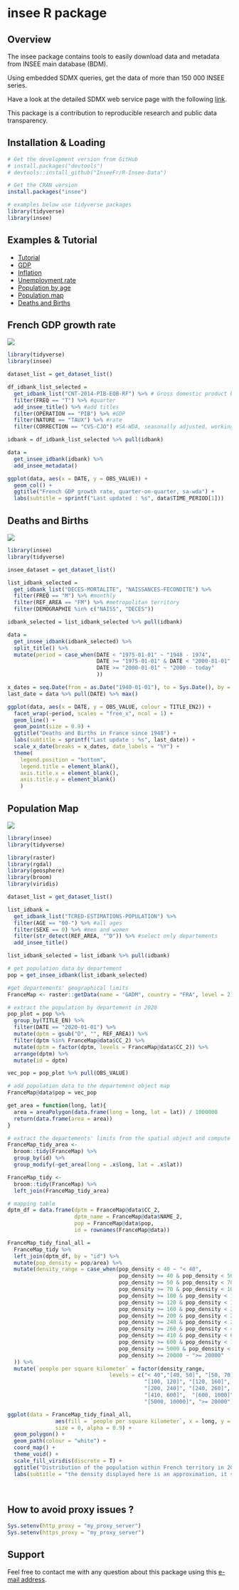 insee R package
================

<!-- <br> -->
<!-- [![CRAN status](https://www.r-pkg.org/badges/version/insee)](https://cran.r-project.org/package=insee) -->
<!-- [![CRAN checks](https://cranchecks.info/badges/worst/insee)](https://cran.r-project.org/web/checks/check_results_insee.html) -->
<!-- [![Codecov test coverage](https://codecov.io/gh/InseeFr/R-Insee-Data/branch/master/graph/badge.svg)](https://codecov.io/gh/InseeFr/R-Insee-Data?branch=master) -->
<!-- [![lifecycle](https://img.shields.io/badge/lifecycle-maturing-blue.svg)](https://www.tidyverse.org/lifecycle/#maturing) -->
<!-- [![Downloads](https://cranlogs.r-pkg.org/badges/grand-total/insee)](https://cran.r-project.org/package=insee) -->
<!-- [![Downloads](https://cranlogs.r-pkg.org/badges/insee)](https://cran.r-project.org/package=insee) -->
<!-- [![Project Status: Active – The project has reached a stable, usable state and is being actively developed.](https://www.repostatus.org/badges/latest/active.svg)](https://www.repostatus.org/) -->
<!-- [![Build Status](https://travis-ci.org/InseeFr/R-Insee-Data.svg?branch=master)](https://travis-ci.org/InseeFr/R-Insee-Data) -->
<!-- [![R build status](https://github.com/hadrilec/insee/workflows/R-CMD-check/badge.svg)](https://github.com/InseeFr/R-Insee-Data/actions) -->
<!-- <br> -->
## Overview

The insee package contains tools to easily download data and metadata from INSEE main database (BDM).

Using embedded SDMX queries, get the data of more than 150 000 INSEE series.

Have a look at the detailed SDMX web service page with the following [link](https://www.insee.fr/en/information/2868055).

This package is a contribution to reproducible research and public data transparency.

## Installation & Loading

``` r
# Get the development version from GitHub
# install.packages("devtools")
# devtools::install_github("InseeFr/R-Insee-Data")

# Get the CRAN version
install.packages("insee")

# examples below use tidyverse packages 
library(tidyverse)
library(insee)
```

## Examples & Tutorial

-   [Tutorial](https://inseefr.github.io/R-Insee-Data/articles/insee.html)
-   [GDP](https://inseefr.github.io/R-Insee-Data/articles/v2_gdp-vignettes.html)
-   [Inflation](https://inseefr.github.io/R-Insee-Data/articles/v3_inflation-vignettes.html)
-   [Unemployment rate](https://inseefr.github.io/R-Insee-Data/articles/v4_unem-vignettes.html)
-   [Population by age](https://inseefr.github.io/R-Insee-Data/articles/v5_pop-vignettes.html)
-   [Population map](https://inseefr.github.io/R-Insee-Data/articles/v6_pop_map-vignettes.html)
-   [Deaths and Births](https://inseefr.github.io/R-Insee-Data/articles/v7_death_birth-vignettes.html)

## French GDP growth rate

![](vignettes/gdp.png)

``` r
library(tidyverse)
library(insee)

dataset_list = get_dataset_list()

df_idbank_list_selected =
  get_idbank_list("CNT-2014-PIB-EQB-RF") %>% # Gross domestic product balance
  filter(FREQ == "T") %>% #quarter
  add_insee_title() %>% #add titles
  filter(OPERATION == "PIB") %>% #GDP
  filter(NATURE == "TAUX") %>% #rate
  filter(CORRECTION == "CVS-CJO") #SA-WDA, seasonally adjusted, working day adjusted

idbank = df_idbank_list_selected %>% pull(idbank)

data = 
  get_insee_idbank(idbank) %>% 
  add_insee_metadata()

ggplot(data, aes(x = DATE, y = OBS_VALUE)) +
  geom_col() +
  ggtitle("French GDP growth rate, quarter-on-quarter, sa-wda") +
  labs(subtitle = sprintf("Last updated : %s", data$TIME_PERIOD[1]))
```

## Deaths and Births

![](vignettes/death_birth.png)

``` r
library(insee)
library(tidyverse)

insee_dataset = get_dataset_list()

list_idbank_selected = 
  get_idbank_list("DECES-MORTALITE", "NAISSANCES-FECONDITE") %>% 
  filter(FREQ == "M") %>% #monthly
  filter(REF_AREA == "FM") %>% #metropolitan territory
  filter(DEMOGRAPHIE %in% c("NAISS", "DECES"))

idbank_selected = list_idbank_selected %>% pull(idbank)

data = 
  get_insee_idbank(idbank_selected) %>% 
  split_title() %>% 
  mutate(period = case_when(DATE < "1975-01-01" ~ "1948 - 1974",
                            DATE >= "1975-01-01" & DATE < "2000-01-01" ~ "1975 - 1999",
                            DATE >= "2000-01-01" ~ "2000 - today"
                            ))

x_dates = seq.Date(from = as.Date("1940-01-01"), to = Sys.Date(), by = "5 years")
last_date = data %>% pull(DATE) %>% max()

ggplot(data, aes(x = DATE, y = OBS_VALUE, colour = TITLE_EN2)) +
  facet_wrap(~period, scales = "free_x", ncol = 1) +
  geom_line() +
  geom_point(size = 0.9) +
  ggtitle("Deaths and Births in France since 1948") +
  labs(subtitle = sprintf("Last update : %s", last_date)) +
  scale_x_date(breaks = x_dates, date_labels = "%Y") +
  theme(
    legend.position = "bottom",
    legend.title = element_blank(),
    axis.title.x = element_blank(),
    axis.title.y = element_blank()
    )
```

## Population Map

![](vignettes/pop_map.png)

``` r
library(insee)
library(tidyverse)

library(raster)
library(rgdal)
library(geosphere)
library(broom)
library(viridis)

dataset_list = get_dataset_list()

list_idbank = 
  get_idbank_list("TCRED-ESTIMATIONS-POPULATION") %>%
  filter(AGE == "00-") %>% #all ages
  filter(SEXE == 0) %>% #men and women
  filter(str_detect(REF_AREA, "^D")) %>% #select only departements
  add_insee_title()

list_idbank_selected = list_idbank %>% pull(idbank)

# get population data by departement
pop = get_insee_idbank(list_idbank_selected) 

#get departements' geographical limits
FranceMap <- raster::getData(name = "GADM", country = "FRA", level = 2)

# extract the population by departement in 2020
pop_plot = pop %>%
  group_by(TITLE_EN) %>%
  filter(DATE == "2020-01-01") %>%
  mutate(dptm = gsub("D", "", REF_AREA)) %>%
  filter(dptm %in% FranceMap@data$CC_2) %>%
  mutate(dptm = factor(dptm, levels = FranceMap@data$CC_2)) %>%
  arrange(dptm) %>%
  mutate(id = dptm)

vec_pop = pop_plot %>% pull(OBS_VALUE)

# add population data to the departement object map
FranceMap@data$pop = vec_pop

get_area = function(long, lat){
  area = areaPolygon(data.frame(long = long, lat = lat)) / 1000000
  return(data.frame(area = area))
}

# extract the departements' limits from the spatial object and compute the surface
FranceMap_tidy_area <- 
  broom::tidy(FranceMap) %>% 
  group_by(id) %>%
  group_modify(~get_area(long = .x$long, lat = .x$lat))

FranceMap_tidy <- 
  broom::tidy(FranceMap) %>% 
  left_join(FranceMap_tidy_area)

# mapping table
dptm_df = data.frame(dptm = FranceMap@data$CC_2,
                     dptm_name = FranceMap@data$NAME_2,
                     pop = FranceMap@data$pop,
                     id = rownames(FranceMap@data))

FranceMap_tidy_final_all =
  FranceMap_tidy %>%
  left_join(dptm_df, by = "id") %>%
  mutate(pop_density = pop/area) %>% 
  mutate(density_range = case_when(pop_density < 40 ~ "< 40",
                                   pop_density >= 40 & pop_density < 50 ~ "[40, 50]",
                                   pop_density >= 50 & pop_density < 70 ~ "[50, 70]",
                                   pop_density >= 70 & pop_density < 100 ~ "[70, 100]",
                                   pop_density >= 100 & pop_density < 120 ~ "[100, 120]",
                                   pop_density >= 120 & pop_density < 160 ~ "[120, 160]",
                                   pop_density >= 160 & pop_density < 200 ~ "[160, 200]",
                                   pop_density >= 200 & pop_density < 240 ~ "[200, 240]",
                                   pop_density >= 240 & pop_density < 260 ~ "[240, 260]",
                                   pop_density >= 260 & pop_density < 410 ~ "[260, 410]",
                                   pop_density >= 410 & pop_density < 600 ~ "[410, 600]",
                                   pop_density >= 600 & pop_density < 1000 ~ "[600, 1000]",
                                   pop_density >= 5000 & pop_density < 10000 ~ "[5000, 10000]",
                                   pop_density >= 20000 ~ ">= 20000"
  )) %>% 
  mutate(`people per square kilometer` = factor(density_range,
                                levels = c("< 40","[40, 50]", "[50, 70]","[70, 100]",
                                           "[100, 120]", "[120, 160]", "[160, 200]",
                                           "[200, 240]", "[240, 260]", "[260, 410]",
                                           "[410, 600]",  "[600, 1000]",
                                           "[5000, 10000]", ">= 20000")))

ggplot(data = FranceMap_tidy_final_all,
               aes(fill = `people per square kilometer`, x = long, y = lat, group = group) ,
               size = 0, alpha = 0.9) +
  geom_polygon() +
  geom_path(colour = "white") +
  coord_map() +
  theme_void() +
  scale_fill_viridis(discrete = T) + 
  ggtitle("Distribution of the population within French territory in 2020") +
  labs(subtitle = "the density displayed here is an approximation, it should not be considered as an official statistics")
  
  
```

## How to avoid proxy issues ?

``` r
Sys.setenv(http_proxy = "my_proxy_server")
Sys.setenv(https_proxy = "my_proxy_server")
```

## Support

Feel free to contact me with any question about this package using this [e-mail address](mailto:hadrien.leclerc@insee.fr?subject=%5Br-package%5D%5Binsee%5D).
